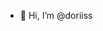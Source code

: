 - 👋 Hi, I’m @doriiss

<!---
doriiss/doriiss is a ✨ special ✨ repository because its `README.md` (this file) appears on your GitHub profile.
You can click the Preview link to take a look at your changes.
--->
